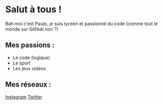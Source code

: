 # Salut à tous !

Bah moi c'est Paulo, je suis lycéen et passionné du code (comme tout le monde sur GitHub non ?)

## Mes passions :
- Le code (logique)
- Le sport
- Les jeux vidéos

## Mes réseaux :
[Instagram](https://instagram.com/paulo.10_insta)
[Twitter](https://twitter.com/Pauloo_10)
